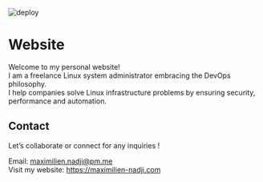![deploy](https://github.com/nadmax/website/actions/workflows/deploy.yml/badge.svg)

# Website  

Welcome to my personal website!  
I am a freelance Linux system administrator embracing the DevOps philosophy.  
I help companies solve Linux infrastructure problems by ensuring security, performance and automation.  

## Contact  
Let’s collaborate or connect for any inquiries !  

Email: maximilien.nadji@pm.me  
Visit my website: https://maximilien-nadji.com  
